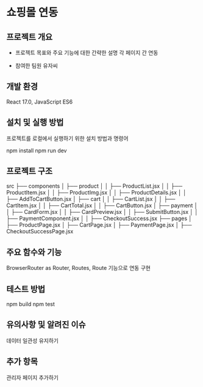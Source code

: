 # 쇼핑몰 연동

## 프로젝트 개요

- 프로젝트 목표와 주요 기능에 대한 간략한 설명
  각 페이지 간 연동

- 참여한 팀원
  유자씨

## 개발 환경

React 17.0, JavaScript ES6

## 설치 및 실행 방법

프로젝트를 로컬에서 실행하기 위한 설치 방법과 명령어

npm install
npm run dev

## 프로젝트 구조

src
├── components
│ ├── product
│ │ ├── ProductList.jsx
│ │ ├── ProductItem.jsx
│ │ ├── ProductImg.jsx
│ │ ├── ProductDetails.jsx
│ │ ├── AddToCartButton.jsx
│ ├── cart
│ │ ├── CartList.jsx
│ │ ├── CartItem.jsx
│ │ ├── CartTotal.jsx
│ │ ├── CartButton.jsx
│ ├── payment
│ │ ├── CardForm.jsx
│ │ ├── CardPreview.jsx
│ │ ├── SubmitButton.jsx
│ │ ├── PaymentComponent.jsx
│ │ ├── CheckoutSuccess.jsx
├── pages
│ ├── ProductPage.jsx
│ ├── CartPage.jsx
│ ├── PaymentPage.jsx
│ ├── CheckoutSuccessPage.jsx

## 주요 함수와 기능

BrowserRouter as Router, Routes, Route 기능으로 연동 구현

## 테스트 방법

npm build
npm test

## 유의사항 및 알려진 이슈

데이터 일관성 유지하기

## 추가 항목

관리자 페이지 추가하기
